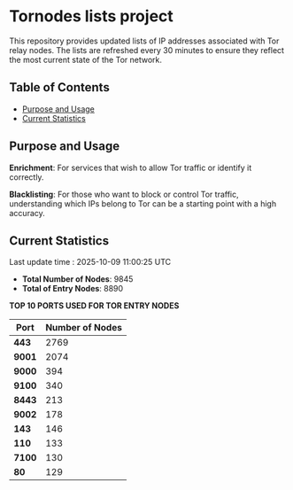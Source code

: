 # Tornodes lists project

This repository provides updated lists of IP addresses associated with Tor relay nodes. The lists are refreshed every 30 minutes to ensure they reflect the most current state of the Tor network.

## Table of Contents

- [Purpose and Usage](#purpose-and-usage)
- [Current Statistics](#current-statistics)


## Purpose and Usage

**Enrichment**: For services that wish to allow Tor traffic or identify it correctly.

**Blacklisting**: For those who want to block or control Tor traffic, understanding which IPs belong to Tor can be a starting point with a high accuracy.

## Current Statistics

Last update time : 2025-10-09 11:00:25 UTC

- **Total Number of Nodes**: 9845
- **Total of Entry Nodes**: 8890

**TOP 10 PORTS USED FOR TOR ENTRY NODES**

| **Port** | **Number of Nodes** |
|------|-----------------|
| **443**   | 2769  |
| **9001**   | 2074  |
| **9000**   | 394  |
| **9100**   | 340  |
| **8443**   | 213  |
| **9002**   | 178  |
| **143**   | 146  |
| **110**   | 133  |
| **7100**   | 130  |
| **80**   | 129  |

